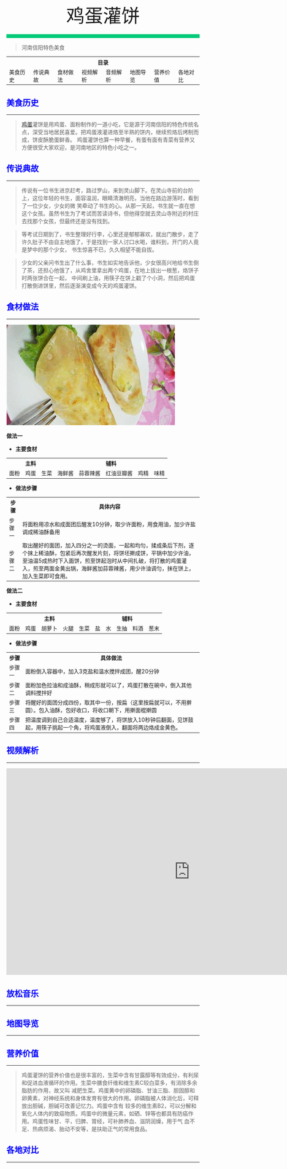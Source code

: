 <div align="center">
    <font face="黑体" size="8">鸡蛋灌饼</font>
</div></br>
<div style="background-color: #00CA79;height: 10px"></div>

>河南信阳特色美食

<table style="border:none;">
    <tr>
        <th colspan="8"style="border:none;width: 850px">
            目录
        </th>
    </tr>
    <tr style="width: 500px; border:none;">
        <td style="border:none">
        美食历史
        </td>
        <td style="border:none">
        传说典故
        </td>
        <td style="border:none">
        食材做法
        </td>
        <td style="border:none">
        视频解析
        </td>
        <td style="border:none">
        音频解析
        </td>
        <td style="border:none">
        地图导览
        </td>
        <td style="border:none">
        营养价值
        </td>
        <td style="border:none">
        各地对比
        </td>
    </tr>
</table>

## <font color="blue">美食历史</font>

---

>[鸡蛋](../../laravel/base/materials/鸡蛋.md)灌饼是用鸡蛋、面粉制作的一道小吃，它是源于河南信阳的特色传统名点，深受当地居民喜爱。把鸡蛋液灌进烙至半熟的饼内，继续煎烙后烤制而成，饼皮酥脆蛋鲜香。
鸡蛋灌饼也算一种早餐，有蛋有面有青菜有营养又方便很受大家欢迎，是河南地区的特色小吃之一。

## <font color="blue">传说典故</font>

---

  >传说有一位书生进京赶考，路过罗山，来到灵山脚下。在灵山寺前的台阶上，这位年轻的书生，面容温润，眼睛清澈明亮，当他在路边游荡时，看到了一位少女，少女的微
笑牵动了书生的心。从那一天起，书生就一直在想这个女孩。虽然书生为了考试而苦读诗书，但他得空就去灵山寺附近的村庄去找那个女孩，但最终还是没有找到。
  
  >等考试日期到了，书生整理好行李，心里还是郁郁寡欢，就出门散步，走了许久肚子不由自主地饿了，于是找到一家人讨口水喝，谁料到，开门的人竟是梦中的那个少女，
书生惊喜不已，久久相望不能自拔。
  
  >少女的父亲问书生出了什么事，书生如实地告诉他，少女很高兴地给书生倒了茶，还担心他饿了，从鸡舍里拿出两个鸡蛋，在地上拔出一根葱，烙饼子时两张饼合在一起，
中间刷上油，用筷子在饼上戳了个小洞，然后把鸡蛋打散倒进饼里，然后逐渐演变成今天的鸡蛋灌饼。

## <font color="blue">食材做法</font>

---

![鸡蛋灌饼](../../img/鸡蛋灌饼.png)

**做法一**<br>
  - **主要食材**<br>

<table>
    <tr>
        <th colspan="3">主料</th>
        <th colspan="5">辅料</th>
    </tr>
    <tr>
        <td>面粉</td>
        <td>鸡蛋</td>
        <td>生菜</td>
        <td>海鲜酱</td>
        <td>蒜蓉辣酱</td>
        <td>红油豆瓣酱</td>
        <td>鸡精</td>
        <td>味精</td>
    </tr>
</table>

  - **做法步骤**

<table>
    <tr>
        <th>步骤</th>
        <th>具体内容</th>
    </tr>
    <tr>
        <td>步骤一</td>
        <td>将面粉用凉水和成面团后醒发10分钟，取少许面粉，用食用油，加少许盐调成稀油酥备用</td>
    </tr>
    <tr>
        <td>步骤二</td>
        <td>取出醒好的面团，加入四分之一的烫面，一起和均匀，揉成条后下剂，逐个抹上稀油酥，包紧后再次醒发片刻，将饼坯擀成饼，平锅中加少许油，至油温5成热时下入面饼，煎至饼起泡时从中间扎破，将打散的鸡蛋灌入，煎至两面金黄出锅，海鲜酱加蒜蓉辣酱，用少许油调匀，抹在饼上，加入生菜即可食用。</td>
    </tr>
</table>

**做法二**
 - **主要食材**

<table>
    <tr>
        <th colspan="5">主料</th>
        <th colspan="5">辅料</th>
    </tr>
    <tr>
        <td>面粉</td>
        <td>鸡蛋</td>
        <td>胡萝卜</td>
        <td>火腿</td>
        <td>生菜</td>
        <td>盐</td>
        <td>水</td>
        <td>生抽</td>
        <td>料酒</td>
        <td>葱末</td>
    </tr>
</table>

 - **做法步骤**

<table>
    <tr>
        <th>步骤</th>
        <th>具体做法</th>
    </tr>
    <tr>
        <td>步骤一</td>
        <td>面粉倒入容器中，加入3克盐和温水搅拌成团，醒20分钟</td>
    </tr>
    <tr>
        <td>步骤二</td>
        <td>面粉加色拉油和成油酥，稍成形就可以了，鸡蛋打散在碗中，倒入其他调料搅拌好</td>
    </tr>
    <tr>
        <td>步骤三</td>
        <td>将醒好的面团分成四份，取其中一份，按扁（这里按扁就可以，不用擀圆）。包入油酥，包好收口，将收口朝下，用擀面棍擀圆</td>
    </tr>
    <tr>
        <td>步骤四</td>
        <td>把温度调到自己合适温度，温度够了，将饼放入10秒钟后翻面，见饼鼓起，用筷子挑起一个角，将鸡蛋液倒入，翻面将两边烙成金黄色。</td>
    </tr>
</table>

## <font color="blue">视频解析</font>

---

<iframe width="956" height="538" src="https://www.youtube.com/embed/YVDFbWR_h5A" title="鸡蛋灌饼" frameborder="0" allow="accelerometer; autoplay; clipboard-write; encrypted-media; gyroscope; picture-in-picture; web-share" allowfullscreen></iframe>

## <font color="blue">放松音乐</font>

---

## <font color="blue">地图导览</font>

---

## <font color="blue">营养价值</font>

---

>鸡蛋灌饼的营养价值也是很丰富的，生菜中含有甘露醇等有效成分，有利尿和促进血液循环的作用。生菜中膳食纤维和维生素C较白菜多，有消除多余脂肪的作用，故又叫
减肥生菜。鸡蛋黄中的卵磷脂、甘油三脂、胆固醇和卵黄素，对神经系统和身体发育有很大的作用。卵磷脂被人体消化后，可释放出胆碱，胆碱可改善记忆力。鸡蛋中含有
较多的维生素B2，可以分解和氧化人体内的致癌物质。鸡蛋中的微量元素，如硒、锌等也都具有防癌作用。鸡蛋性味甘、平，归脾、胃经，可补肺养血、滋阴润燥，用于气
血不足、热病烦渴、胎动不安等，是扶助正气的常用食品。

## <font color="blue">各地对比</font>

---




<br>
<br>
<br>
<br>
<br>